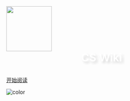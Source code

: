 <img width="120px" src="https://gitee.com/veal98/images/raw/master/img/20200518211442.png">
<!-- <div style = "font-weight: 700; font-size: 2.5rem; 
    color: #fff; text-align: center;
    text-shadow: 0.3rem 0.3rem 0.4rem rgba(0,0,0,.15);
    line-height: 1.5; font-family: 'Playball',cursive;
">
    小牛肉的知识库
</div> -->

<br>

<div style = "font-weight: 600; font-size: 1.8rem; 
    color: #fff; text-align: center;
    text-shadow: 0.3rem 0.3rem 0.4rem rgba(0,0,0,.15);
    line-height: 1.2;">
    CS Wiki
</div>

<br>

<!-- <span id="busuanzi_container_site_pv" style='display:none'>
    👀 本站总访问量：<span id="busuanzi_value_site_pv"></span> 次
</span>
<span id="busuanzi_container_site_uv" style='display:none'>
    | 🙎‍♂️ 本站总访客数：<span id="busuanzi_value_site_uv"></span> 人
</span>

<br> 
<br> -->

<!-- <a href="https://github.com/Veal98/CS-Wiki" target="_blank">
    <img src="https://badgen.net/github/stars/Veal98/CS-Wiki?icon=github&amp;color=4ab8a1" data-origin="https://badgen.net/github/stars/Veal98/CS-Wiki?icon=github&amp;color=4ab8a1" alt="stars">
</a> -->
<!-- <img src="https://img.shields.io/badge/author-小牛肉-yellow.svg" data-origin="https://img.shields.io/badge/author-小牛肉-yellow.svg" alt=""> 
<img src="https://img.shields.io/badge/license-GPL-blue.svg" data-origin="https://img.shields.io/badge/license-GPL-blue.svg" alt=""> -->

[开始阅读](README.md)

<!-- 背景图片 -->
<!-- ![](https://gitee.com/veal98/images/raw/master/img/20200625113322.jpg) -->
![color](#333333)


